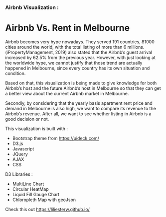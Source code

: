 ### Airbnb Visualization :
# Airbnb Vs. Rent in Melbourne

Airbnb becomes very hype nowadays. They served 191 countries, 81000 cities around the world, with the total listing of more than 6 millions. (iPropertyManagement, 2019) also stated that the Airbnb’s guest arrival increased by 62.5% from the previous year. However, with just looking at the worldwide hype, we cannot justify that those trend are actually happened in Melbourne, since every country has its own situation and condition. 

Based on that, this visualization is being made to give knowledge for both Airbnb’s host and the future Airbnb’s host in Melbourne so that they can get a better view about the current Airbnb market in Melbourne. 

Secondly, by considering that the yearly basis apartment rent price and demand in Melbourne is also high, we want to compare its revenue to the Airbnb’s revenue. After all, we want to see whether listing in Airbnb is a good decision or not.

This visualization is built with :
- Bootstrap theme from https://uideck.com/
- D3.js
- Javascript
- JQuery
- AJAX
- CSS


D3 Libraries :
- MultiLine Chart
- Circular HeatMap
- Liquid Fill Gauge Chart
- Chloropleth Map with geoJson

Check this out https://liliesterw.github.io/

